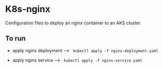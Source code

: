 # K8s-nginx
Configuration files to deploy an nginx container to an AKS cluster.

## To run

* apply nginx deployment --> ```` kubectl apply -f nginx-deployment.yaml````

* apply nginx service --> ```` kubectl apply -f nginx-service.yaml````
